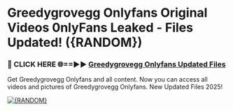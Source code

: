 # Greedygrovegg Onlyfans Original Videos 0nlyFans Leaked - Files Updated! ({RANDOM})

<h3>🔴 CLICK HERE 🌐==►► <a href="https://betterlinks.top/A2PfLJ" rel="nofollow">Greedygrovegg Onlyfans Updated Files</a></h3>

Get Greedygrovegg Onlyfans and all content. Now you can access all videos and pictures of Greedygrovegg Onlyfans. New Updated Files 2025!

[![{RANDOM}](https://i.imgur.com/ppqm5kG.gif)](https://betterlinks.top/A2PfLJ)